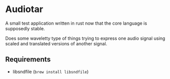 Audiotar
========

A small test application written in rust now that the core language is supposedly stable.

Does some waveletty type of things trying to express one audio signal using scaled and translated versions of another signal.


Requirements
------------

* libsndfile  (`brew install libsndfile`)
